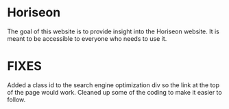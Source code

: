 # Horiseon
The goal of this website is to provide insight into the Horiseon website. It is meant to be accessible to everyone who needs to use it.
# FIXES
 Added a class id to the search engine optimization div so the link at the top of the page would work.
 Cleaned up some of the coding to make it easier to follow.
